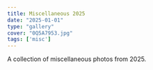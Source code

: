```yaml
---
title: Miscellaneous 2025
date: "2025-01-01"
type: "gallery"
cover: "0Q5A7953.jpg"
tags: ['misc']
---
```


A collection of miscellaneous photos from 2025.